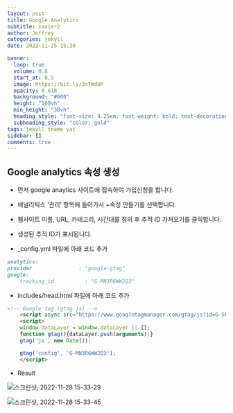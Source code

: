 ```yaml
---
layout: post
title: Google Analytics
subtitle: xavier2
author: Jeffrey
categories: jekyll
date: 2022-11-25 15:30

banner:
  loop: true
  volume: 0.8
  start_at: 8.5
  image: https://bit.ly/3xTmdUP
  opacity: 0.618
  background: "#000"
  height: "100vh"
  min_height: "38vh"
  heading_style: "font-size: 4.25em; font-weight: bold; text-decoration: underline"
  subheading_style: "color: gold"
tags: jekyll theme yat
sidebar: []
comments: true
---
```




## Google analytics 속성 생성

* 먼저 google anaytics 사이트에 접속하여 가입신청을 합니다.
* 애널리틱스 ‘관리’ 항목에 들어가서 +속성 만들기를 선택합니다.
* 웹사이트 이름, URL, 카테고리, 시간대를 정의 후 추적 ID 가져오기를 클릭합니다.
* 생성된 추적 ID가 표시됩니다.

* _config.yml 파일에 아래 코드 추가
```markdown
analytics:
provider               : "google-gtag" 
google:
    tracking_id          : "G-MN3R6WW2Q3"
```
* includes/head.html 파일에 아래 코드 추가
```html
<!-- Google tag (gtag.js) -->
    <script async src="https://www.googletagmanager.com/gtag/js?id=G-SP2R0K5HJ4"></script>
    <script>
    window.dataLayer = window.dataLayer || [];
    function gtag(){dataLayer.push(arguments);}
    gtag('js', new Date());

    gtag('config', 'G-MN3R6WW2Q3');
    </script>
```
* Result

![스크린샷, 2022-11-28 15-33-29](https://user-images.githubusercontent.com/104904309/204211593-6fc68a40-620e-46fb-9b63-5bc98e6f608a.png)

![스크린샷, 2022-11-28 15-33-45](https://user-images.githubusercontent.com/104904309/204211625-90bdbd9b-ed21-476b-804d-ffe6341fffdc.png)



